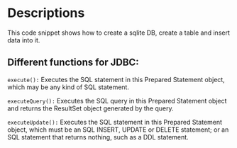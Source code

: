 # Descriptions
This code snippet shows how to create a sqlite DB, create a table and insert data into it.

## Different functions for JDBC:

`execute():` Executes the SQL statement in this Prepared Statement object, which may be any kind of SQL statement.

`executeQuery():` Executes the SQL query in this Prepared Statement object and returns the ResultSet object generated by the query.

`executeUpdate():` Executes the SQL statement in this Prepared Statement object, which must be an SQL INSERT, UPDATE or DELETE statement; or an SQL statement that returns nothing, such as a DDL statement.